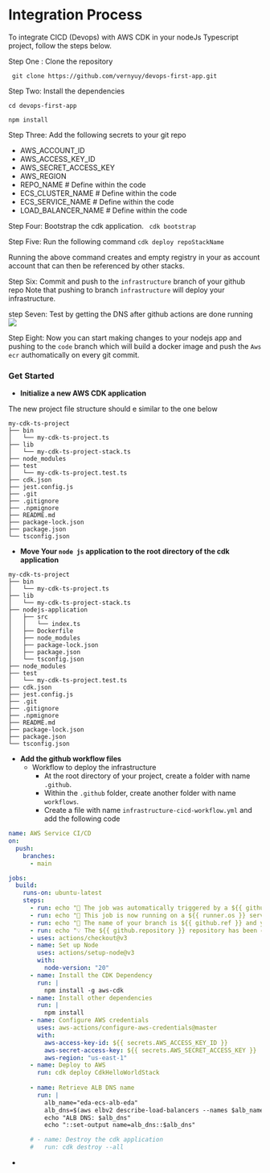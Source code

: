 # Integration Process
To integrate CICD (Devops) with AWS CDK in your nodeJs Typescript project, follow the steps below.

Step One : Clone the repository

` git clone https://github.com/vernyuy/devops-first-app.git`

Step Two: Install the dependencies

`cd devops-first-app`

`npm install`

Step Three: Add the following secrets to your git repo

- AWS_ACCOUNT_ID
- AWS_ACCESS_KEY_ID
- AWS_SECRET_ACCESS_KEY
- AWS_REGION
- REPO_NAME                  # Define within the code
- ECS_CLUSTER_NAME           # Define within the code
- ECS_SERVICE_NAME           # Define within the code
- LOAD_BALANCER_NAME         # Define within the code

Step Four: Bootstrap the cdk application.
` cdk bootstrap`

Step Five: Run the following command
``` cdk deploy repoStackName ```

Running the above command creates and empty registry in your as account account that can then be referenced by other stacks.

Step Six: Commit and push to the `infrastructure` branch of your github repo
Note that pushing to branch `infrastructure` will deploy your infrastructure.

step Seven: Test by getting the DNS after github actions are done running
![](./test.png)

Step Eight: Now you can start making changes to your nodejs app and pushing to the `code` branch which will build a docker image and push the `Aws ecr` authomatically on every git commit.













### Get Started

- **Initialize a new AWS CDK application**

The new project file structure should  e similar to the one below

```
my-cdk-ts-project
├── bin
│   └── my-cdk-ts-project.ts
├── lib
│   └── my-cdk-ts-project-stack.ts
├── node_modules
├── test
│   └── my-cdk-ts-project.test.ts
├── cdk.json
├── jest.config.js
├── .git
├── .gitignore
├── .npmignore
├── README.md
├── package-lock.json
├── package.json
└── tsconfig.json

```

- **Move Your `node js` application to the root directory of the cdk application**

```
my-cdk-ts-project
├── bin
│   └── my-cdk-ts-project.ts
├── lib
│   └── my-cdk-ts-project-stack.ts
├── nodejs-application
│   ├── src
│   │   └── index.ts
│   ├── Dockerfile
│   ├── node_modules
│   ├── package-lock.json
│   ├── package.json
│   └── tsconfig.json
├── node_modules
├── test
│   └── my-cdk-ts-project.test.ts
├── cdk.json
├── jest.config.js
├── .git
├── .gitignore
├── .npmignore
├── README.md
├── package-lock.json
├── package.json
└── tsconfig.json

```


- **Add the github workflow files**
    - Workflow to deploy the infrastructure
        - At the root directory of your project, create a folder with name `.github`. 
        - Within the `.github` folder, create another folder with name `workflows`.
        - Create a file with name `infrastructure-cicd-workflow.yml` and add the following code

```yaml
name: AWS Service CI/CD
on:
  push:
    branches: 
      - main

jobs:
  build:
    runs-on: ubuntu-latest
    steps:
      - run: echo "🎉 The job was automatically triggered by a ${{ github.event_name }} event."
      - run: echo "🐧 This job is now running on a ${{ runner.os }} server hosted by GitHub!"
      - run: echo "🔎 The name of your branch is ${{ github.ref }} and your repository is ${{ github.repository }}."
      - run: echo "💡 The ${{ github.repository }} repository has been cloned to the runner."
      - uses: actions/checkout@v3
      - name: Set up Node
        uses: actions/setup-node@v3
        with:
          node-version: "20"
      - name: Install the CDK Dependency
        run: |
          npm install -g aws-cdk
      - name: Install other dependencies
        run: |
          npm install
      - name: Configure AWS credentials
        uses: aws-actions/configure-aws-credentials@master
        with:
          aws-access-key-id: ${{ secrets.AWS_ACCESS_KEY_ID }}
          aws-secret-access-key: ${{ secrets.AWS_SECRET_ACCESS_KEY }}
          aws-region: "us-east-1"
      - name: Deploy to AWS
        run: cdk deploy CdkHelloWorldStack
      
      - name: Retrieve ALB DNS name
        run: |
          alb_name="eda-ecs-alb-eda"
          alb_dns=$(aws elbv2 describe-load-balancers --names $alb_name --query "LoadBalancers[0].DNSName" --output text)
          echo "ALB DNS: $alb_dns"
          echo "::set-output name=alb_dns::$alb_dns"

      # - name: Destroy the cdk application
      #   run: cdk destroy --all
```


- 

